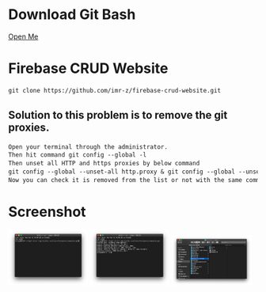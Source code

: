 # Download Git Bash
[Open Me](https://git-scm.com/downloads)

# Firebase CRUD Website
```txt
git clone https://github.com/imr-z/firebase-crud-website.git
```

## Solution to this problem is to remove the git proxies.

```txt
Open your terminal through the administrator.
Then hit command git config --global -l
Then unset all HTTP and https proxies by below command
git config --global --unset-all http.proxy & git config --global --unset-all https.proxy
Now you can check it is removed from the list or not with the same command git config --global -l
```

# Screenshot
[<img alt="Terminal Git" title="Terminal Git" width="32%" src="screenshoot/ss-001.png" />](screenshoot/ss-001.png)
[<img alt="Terminal Git Process Download" title="Terminal Git Process Download" width="32%" src="screenshoot/ss-002.png" />](screenshoot/ss-002.png)
[<img alt="Folder" title="Folder" width="32%" src="screenshoot/ss-003.png" />](screenshoot/ss-003.png)
